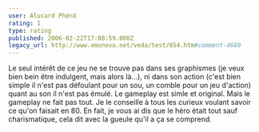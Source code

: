 ```yaml
---
user: Alucard PhénX
rating: 1
type: rating
published: 2006-02-22T17:08:59.000Z
legacy_url: http://www.emunova.net/veda/test/654.htm#comment-4680
---
```

Le seul intérêt de ce jeu ne se trouve pas dans ses graphismes (je veux bien bein être indulgent, mais alors là...), ni dans son action (c'est bien simple il n'est pas défoulant pour un sou, un comble pour un jeu d'action) quant au son il n'est pas émulé. Le gameplay est simle et original. Mais le gameplay ne fait pas tout. Je le conseille
à tous les curieux voulant savoir ce qu'on faisait en 80\. En fait, je vous ai dis que le héro était tout sauf charismatique, cela dit avec la gueule qu'il a ça se comprend.